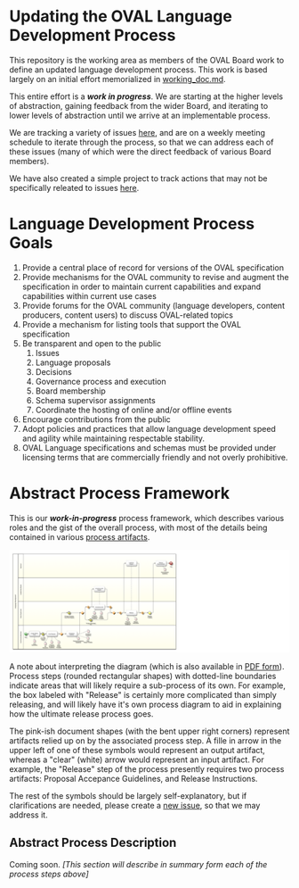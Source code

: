 # Updating the OVAL Language Development Process
This repository is the working area as members of the OVAL Board work to define an updated language development process. This work is based largely on an initial effort memorialized in [working_doc.md](https://github.com/CISecurity/oval-governance-update/blob/master/working_doc.md).

This entire effort is a ***work in progress***. We are starting at the higher levels of abstraction, gaining feedback from the wider Board, and iterating to lower levels of abstraction until we arrive at an implementable process.

We are tracking a variety of issues [here](https://github.com/CISecurity/oval-governance-update/issues), and are on a weekly meeting schedule to iterate through the process, so that we can address each of these issues (many of which were the direct feedback of various Board members).

We have also created a simple project to track actions that may not be specifically releated to issues [here](https://github.com/CISecurity/oval-governance-update/projects/1).

# Language Development Process Goals
1. Provide a central place of record for versions of the OVAL specification
2. Provide mechanisms for the OVAL community to revise and augment the specification in order to maintain current capabilities and expand capabilities within current use cases
3. Provide forums for the OVAL community (language developers, content producers, content users) to discuss OVAL-related topics
4. Provide a mechanism for listing tools that support the OVAL specification
6. Be transparent and open to the public
    1. Issues
    2. Language proposals
    3. Decisions
    4. Governance process and execution
    5. Board membership
    6. Schema supervisor assignments
    7. Coordinate the hosting of online and/or offline events
7. Encourage contributions from the public
8. Adopt policies and practices that allow language development speed and agility while maintaining respectable stability.
9. OVAL Language specifications and schemas must be provided under licensing terms that are commercially friendly and not overly prohibitive.

# Abstract Process Framework

This is our ***work-in-progress*** process framework, which describes various roles and the gist of the overall process, with most of the details being contained in various [process artifacts](https://github.com/CISecurity/oval-governance-update/process_artifacts).

![Process Diagram](https://github.com/CISecurity/oval-governance-update/blob/master/graphics/png/language-development-0.5.png)

A note about interpreting the diagram (which is also available in [PDF form](https://github.com/CISecurity/oval-governance-update/blob/master/graphics/pdf/language-development-0.5.pdf)). Process steps (rounded rectangular shapes) with dotted-line boundaries indicate areas that will likely require a sub-process of its own. For example, the box labeled with "Release" is certainly more complicated than simply releasing, and will likely have it's own process diagram to aid in explaining how the ultimate release process goes.

The pink-ish document shapes (with the bent upper right corners) represent artifacts relied up on by the associated process step. A fille in arrow in the upper left of one of these symbols would represent an output artifact, whereas a "clear" (white) arrow would represent an input artifact. For example, the "Release" step of the process presently requires two process artifacts: Proposal Accepance Guidelines, and Release Instructions.

The rest of the symbols should be largely self-explanatory, but if clarifications are needed, please create a [new issue](https://github.com/CISecurity/oval-governance-update/issues/new), so that we may address it.

## Abstract Process Description
Coming soon. *[This section will describe in summary form each of the process steps above]*
